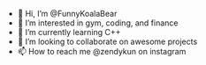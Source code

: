 - 👋 Hi, I’m @FunnyKoalaBear
- 🔱 I’m interested in gym, coding, and finance
- 🌱 I’m currently learning C++
- 💞️ I’m looking to collaborate on awesome projects
- 📫 How to reach me @zendykun on instagram 

<!---
FunnyKoalaBear/FunnyKoalaBear is a ✨ special ✨ repository because its `README.md` (this file) appears on your GitHub profile.
You can click the Preview link to take a look at your changes.
--->
